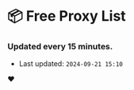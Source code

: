 # :package: Free Proxy List
### Updated every 15 minutes.

- Last updated: `2024-09-21 15:10`

:heart:
